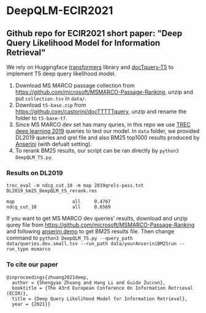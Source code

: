 # DeepQLM-ECIR2021
## Github repo for ECIR2021 short paper: "Deep Query Likelihood Model for Information Retrieval"

We rely on Huggingface [transformers](https://huggingface.co/transformers/) library and [docTquery-T5](https://github.com/castorini/docTTTTTquery) to implement T5 deep query likelihood model.

1. Download MS MARCO passage collection from https://github.com/microsoft/MSMARCO-Passage-Ranking, unzip and put `collection.tsv` in `data/`.
2. Download `t5-base.zip` from https://github.com/castorini/docTTTTTquery, unzip and rename the folder to `t5-base-tf`.
3. Since MS MARCO dev set has many quries, in this repo we use [TREC deep learning 2019](https://microsoft.github.io/msmarco/TREC-Deep-Learning-2019.html) queries to test our model. In `data` folder, we provided DL2019 queries and qrel file and also BM25 top1000 results produced by [Anserini](https://github.com/castorini/anserini) (with defualt setting). 
4. To rerank BM25 results, our script can be ran directly by `python3 DeepQLM_T5.py`.

### Results on DL2019
`trec_eval -m ndcg_cut.10 -m map 2019qrels-pass.txt DL2019_bm25_DeepQLM_t5_rerank.res`
```
map                     all     0.4767
ndcg_cut_10             all     0.6569
```

If you want to get MS MARCO dev queries' results, download and unzip qurey file from https://github.com/microsoft/MSMARCO-Passage-Ranking and following [anserini demo](https://github.com/castorini/anserini/blob/master/docs/experiments-msmarco-passage.md) to get BM25 results file. Then change command to `python3 DeepQLM_T5.py --query_path data/queries.dev.small.tsv --run_path data/yourAnseriniBM25run --run_type msmarco`

### To cite our paper
```
@inproceedings{zhuang2021deep,
  author = {Shengyao Zhuang and Hang Li and Guido Zuccon},
  booktitle = {The 43rd European Conference On Information Retrieval (ECIR)},
  title = {Deep Query Likelihood Model for Information Retrieval},
  year = {2021}}
```
